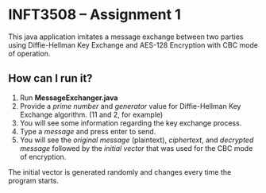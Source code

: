 ﻿# INFT3508 – Assignment 1
This java application imitates a message exchange between two parties using Diffie-Hellman Key Exchange and AES-128 Encryption with CBC mode of operation.

## How can I run it?

 1. Run **MessageExchanger.java**
 2. Provide a *prime number* and *generator* value for Diffie-Hellman Key Exchange algorithm. (11 and 2, for example)
 3. You will see some information regarding the key exchange process.
 4. Type a *message* and press enter to send.
 5. You will see the *original message* (plaintext), *ciphertext*, and *decrypted message* followed by the *initial vector* that was used for the CBC mode of encryption.

The initial vector is generated randomly and changes every time the program starts.
